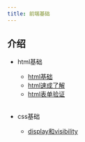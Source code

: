 ```yaml
---
title: 前端基础
---
```


## 介绍
- html基础
  - [html基础](https://www.bilibili.com/video/BV11t411K74Q)
  - [html速成了解](https://www.bilibili.com/video/BV1vs411M7aT)
  - [html表单验证](https://www.bilibili.com/video/BV16K4y1Z7Gb)
<br><br>
   
- css基础
  - [display和visibility](https://www.bilibili.com/video/BV1HJ411M7CM)
